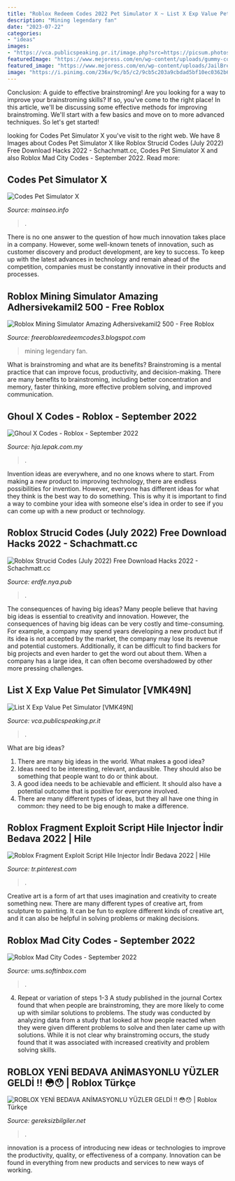 ```yaml
---
title: "Roblox Redeem Codes 2022 Pet Simulator X ~ List X Exp Value Pet Simulator [vmk49n]"
description: "Mining legendary fan"
date: "2023-07-22"
categories:
- "ideas"
images:
- "https://vca.publicspeaking.pr.it/image.php?src=https://picsum.photos/600/400"
featuredImage: "https://www.mejoress.com/en/wp-content/uploads/gummy-codes-roblox-326x245.jpg"
featured_image: "https://www.mejoress.com/en/wp-content/uploads/JailBreak-roblox-codes-atms-326x245.jpg"
image: "https://i.pinimg.com/236x/9c/b5/c2/9cb5c203a9cbdad5bf10ec0362b63bc0.jpg?nii=t"
---
```



Conclusion: A guide to effective brainstroming!
Are you looking for a way to improve your brainstroming skills? If so, you've come to the right place! In this article, we'll be discussing some effective methods for improving brainstroming. We'll start with a few basics and move on to more advanced techniques. So let's get started!

	

		
looking for Codes Pet Simulator X you've visit to the right web. We have 8 Images about Codes Pet Simulator X like Roblox Strucid Codes (July 2022) Free Download Hacks 2022 - Schachmatt.cc, Codes Pet Simulator X and also Roblox Mad City Codes - September 2022. Read more:
		
    
## Codes Pet Simulator X

<img loading=lazy src="https://i2.wp.com/gamingpirate.com/wp-content/uploads/2020/05/pet-simulator1760411011-1024x520.jpg" onerror="this.onerror=null;this.src='https://tse1.mm.bing.net/th?id=OIP.7ukaZQoxr0dYGfacF7k_BgHaDw&amp;pid=15.1';" alt="Codes Pet Simulator X">

_Source: mainseo.info_

>. 

	

There is no one answer to the question of how much innovation takes place in a company. However, some well-known tenets of innovation, such as customer discovery and product development, are key to success. To keep up with the latest advances in technology and remain ahead of the competition, companies must be constantly innovative in their products and processes.

    
## Roblox Mining Simulator Amazing Adhersivekamil2 500 - Free Roblox

<img loading=lazy src="https://img.youtube.com/vi/joyDm93mc7M/mqdefault.jpg" onerror="this.onerror=null;this.src='https://tse1.mm.bing.net/th?id=OIP.pUQp0uwOBigvYoBlbgAA4QAAAA&amp;pid=15.1';" alt="Roblox Mining Simulator Amazing Adhersivekamil2 500 - Free Roblox">

_Source: freerobloxredeemcodes3.blogspot.com_

>mining legendary fan. 

	

What is brainstroming and what are its benefits?
Brainstroming is a mental practice that can improve focus, productivity, and decision-making. There are many benefits to brainstroming, including better concentration and memory, faster thinking, more effective problem solving, and improved communication.

    
## Ghoul X Codes - Roblox - September 2022

<img loading=lazy src="https://www.mejoress.com/en/wp-content/uploads/gummy-codes-roblox-326x245.jpg" onerror="this.onerror=null;this.src='https://tse1.mm.bing.net/th?id=OIP.LnA_fd91tE7aJmMNa9zSlgFGD1&amp;pid=15.1';" alt="Ghoul X Codes - Roblox - September 2022">

_Source: hja.lepak.com.my_

>. 

	

Invention ideas are everywhere, and no one knows where to start. From making a new product to improving technology, there are endless possibilities for invention. However, everyone has different ideas for what they think is the best way to do something. This is why it is important to find a way to combine your idea with someone else's idea in order to see if you can come up with a new product or technology.

    
## Roblox Strucid Codes (July 2022) Free Download Hacks 2022 - Schachmatt.cc

<img loading=lazy src="https://schachmatt.cc/wp-content/uploads/2022/06/strucid-cases-example-816x495-1.jpg" onerror="this.onerror=null;this.src='https://tse3.mm.bing.net/th?id=OIP.xVuxOBJutle3g5CEcwwdogHaEf&amp;pid=15.1';" alt="Roblox Strucid Codes (July 2022) Free Download Hacks 2022 - Schachmatt.cc">

_Source: erdfe.nya.pub_

>. 

	

The consequences of having big ideas?
Many people believe that having big ideas is essential to creativity and innovation. However, the consequences of having big ideas can be very costly and time-consuming. For example, a company may spend years developing a new product but if its idea is not accepted by the market, the company may lose its revenue and potential customers. Additionally, it can be difficult to find backers for big projects and even harder to get the word out about them. When a company has a large idea, it can often become overshadowed by other more pressing challenges.

    
## List X Exp Value Pet Simulator [VMK49N]

<img loading=lazy src="https://vca.publicspeaking.pr.it/image.php?src=https://picsum.photos/600/400" onerror="this.onerror=null;this.src='https://tse2.mm.bing.net/th?id=OIP.QXC3XZvSZytmitNkEwmhdAHaE8&amp;pid=15.1';" alt="List X Exp Value Pet Simulator [VMK49N]">

_Source: vca.publicspeaking.pr.it_

>. 

	

What are big ideas?
1. There are many big ideas in the world. What makes a good idea?
2. Ideas need to be interesting, relevant, andausible. They should also be something that people want to do or think about.
3. A good idea needs to be achievable and efficient. It should also have a potential outcome that is positive for everyone involved.
4. There are many different types of ideas, but they all have one thing in common: they need to be big enough to make a difference.

    
## Roblox Fragment Exploit Script Hile Injector İndir Bedava 2022 | Hile

<img loading=lazy src="https://i.pinimg.com/236x/9c/b5/c2/9cb5c203a9cbdad5bf10ec0362b63bc0.jpg?nii=t" onerror="this.onerror=null;this.src='https://tse3.mm.bing.net/th?id=OIP.k_pqPzU-0bL2AnlFPgE9TwAAAA&amp;pid=15.1';" alt="Roblox Fragment Exploit Script Hile Injector İndir Bedava 2022 | Hile">

_Source: tr.pinterest.com_

>. 

	

Creative art is a form of art that uses imagination and creativity to create something new. There are many different types of creative art, from sculpture to painting. It can be fun to explore different kinds of creative art, and it can also be helpful in solving problems or making decisions.

    
## Roblox Mad City Codes - September 2022

<img loading=lazy src="https://www.mejoress.com/en/wp-content/uploads/JailBreak-roblox-codes-atms-326x245.jpg" onerror="this.onerror=null;this.src='https://tse4.mm.bing.net/th?id=OIP.Q3abismoT3BhO5PPZLEo4wFGD1&amp;pid=15.1';" alt="Roblox Mad City Codes - September 2022">

_Source: ums.softinbox.com_

>. 

	

4. Repeat or variation of steps 1-3
A study published in the journal Cortex found that when people are brainstroming, they are more likely to come up with similar solutions to problems. The study was conducted by analyzing data from a study that looked at how people reacted when they were given different problems to solve and then later came up with solutions. While it is not clear why brainstroming occurs, the study found that it was associated with increased creativity and problem solving skills.

    
## ROBLOX YENİ BEDAVA ANİMASYONLU YÜZLER GELDİ !! 😳😯 | Roblox Türkçe

<img loading=lazy src="https://i0.wp.com/gereksizbilgiler.net/wp-content/uploads/2022/10/ROBLOX-YENI-BEDAVA-ANIMASYONLU-YUZLER-GELDI-Roblox-Turkce-bedava-robux.jpg?w=480&amp;ssl=1" onerror="this.onerror=null;this.src='https://tse2.mm.bing.net/th?id=OIP.DaWEcDMy9C_yVYPKvnHiCgHaFj&amp;pid=15.1';" alt="ROBLOX YENİ BEDAVA ANİMASYONLU YÜZLER GELDİ !! 😳😯 | Roblox Türkçe">

_Source: gereksizbilgiler.net_

>. 

	

innovation is a process of introducing new ideas or technologies to improve the productivity, quality, or effectiveness of a company. Innovation can be found in everything from new products and services to new ways of working. 

